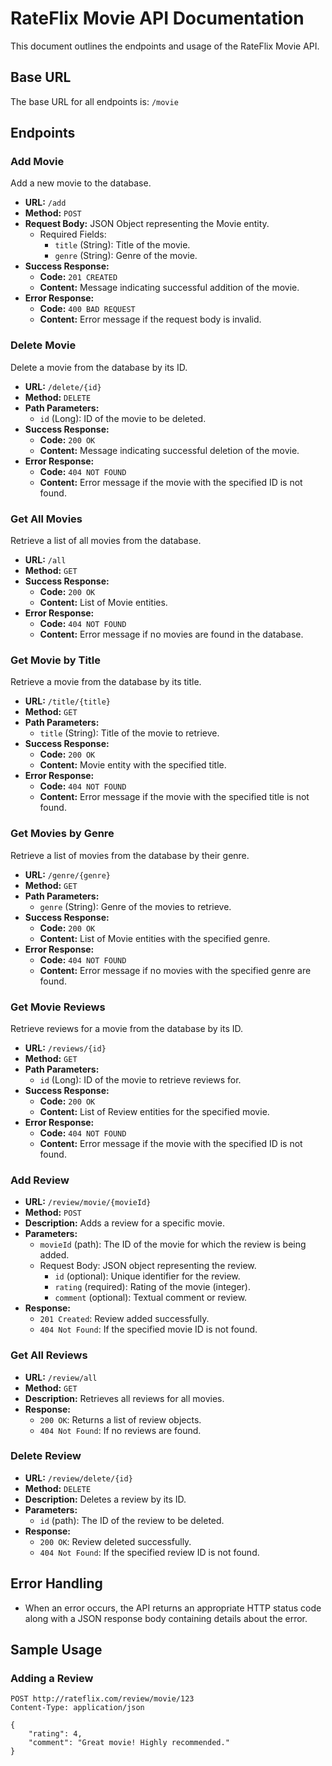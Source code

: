 # RateFlix Movie API Documentation

This document outlines the endpoints and usage of the RateFlix Movie API.

## Base URL

The base URL for all endpoints is: `/movie`

## Endpoints

### Add Movie

Add a new movie to the database.

- **URL:** `/add`
- **Method:** `POST`
- **Request Body:** JSON Object representing the Movie entity.
  - Required Fields:
    - `title` (String): Title of the movie.
    - `genre` (String): Genre of the movie.
- **Success Response:**
  - **Code:** `201 CREATED`
  - **Content:** Message indicating successful addition of the movie.
- **Error Response:**
  - **Code:** `400 BAD REQUEST`
  - **Content:** Error message if the request body is invalid.

### Delete Movie

Delete a movie from the database by its ID.

- **URL:** `/delete/{id}`
- **Method:** `DELETE`
- **Path Parameters:**
  - `id` (Long): ID of the movie to be deleted.
- **Success Response:**
  - **Code:** `200 OK`
  - **Content:** Message indicating successful deletion of the movie.
- **Error Response:**
  - **Code:** `404 NOT FOUND`
  - **Content:** Error message if the movie with the specified ID is not found.

### Get All Movies

Retrieve a list of all movies from the database.

- **URL:** `/all`
- **Method:** `GET`
- **Success Response:**
  - **Code:** `200 OK`
  - **Content:** List of Movie entities.
- **Error Response:**
  - **Code:** `404 NOT FOUND`
  - **Content:** Error message if no movies are found in the database.

### Get Movie by Title

Retrieve a movie from the database by its title.

- **URL:** `/title/{title}`
- **Method:** `GET`
- **Path Parameters:**
  - `title` (String): Title of the movie to retrieve.
- **Success Response:**
  - **Code:** `200 OK`
  - **Content:** Movie entity with the specified title.
- **Error Response:**
  - **Code:** `404 NOT FOUND`
  - **Content:** Error message if the movie with the specified title is not found.

### Get Movies by Genre

Retrieve a list of movies from the database by their genre.

- **URL:** `/genre/{genre}`
- **Method:** `GET`
- **Path Parameters:**
  - `genre` (String): Genre of the movies to retrieve.
- **Success Response:**
  - **Code:** `200 OK`
  - **Content:** List of Movie entities with the specified genre.
- **Error Response:**
  - **Code:** `404 NOT FOUND`
  - **Content:** Error message if no movies with the specified genre are found.

### Get Movie Reviews

Retrieve reviews for a movie from the database by its ID.

- **URL:** `/reviews/{id}`
- **Method:** `GET`
- **Path Parameters:**
  - `id` (Long): ID of the movie to retrieve reviews for.
- **Success Response:**
  - **Code:** `200 OK`
  - **Content:** List of Review entities for the specified movie.
- **Error Response:**
  - **Code:** `404 NOT FOUND`
  - **Content:** Error message if the movie with the specified ID is not found.


### Add Review
- **URL:** `/review/movie/{movieId}`
- **Method:** `POST`
- **Description:** Adds a review for a specific movie.
- **Parameters:**
  - `movieId` (path): The ID of the movie for which the review is being added.
  - Request Body: JSON object representing the review.
    - `id` (optional): Unique identifier for the review.
    - `rating` (required): Rating of the movie (integer).
    - `comment` (optional): Textual comment or review.
- **Response:**
  - `201 Created`: Review added successfully.
  - `404 Not Found`: If the specified movie ID is not found.

### Get All Reviews
- **URL:** `/review/all`
- **Method:** `GET`
- **Description:** Retrieves all reviews for all movies.
- **Response:**
  - `200 OK`: Returns a list of review objects.
  - `404 Not Found`: If no reviews are found.

### Delete Review
- **URL:** `/review/delete/{id}`
- **Method:** `DELETE`
- **Description:** Deletes a review by its ID.
- **Parameters:**
  - `id` (path): The ID of the review to be deleted.
- **Response:**
  - `200 OK`: Review deleted successfully.
  - `404 Not Found`: If the specified review ID is not found.

## Error Handling
- When an error occurs, the API returns an appropriate HTTP status code along with a JSON response body containing details about the error.

## Sample Usage
### Adding a Review
```http
POST http://rateflix.com/review/movie/123
Content-Type: application/json

{
    "rating": 4,
    "comment": "Great movie! Highly recommended."
}
